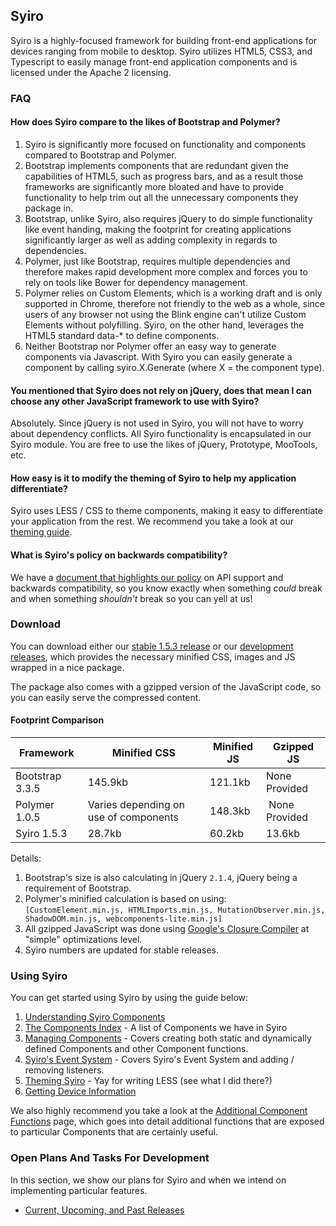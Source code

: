 ## Syiro ##

Syiro is a highly-focused framework for building front-end applications for devices ranging from mobile to desktop. Syiro utilizes HTML5, CSS3, and Typescript to easily manage front-end application components and is licensed under the Apache 2 licensing.

### FAQ ###

#### How does Syiro compare to the likes of Bootstrap and Polymer? ####

1. Syiro is significantly more focused on functionality and components compared to Bootstrap and Polymer.
2. Bootstrap implements components that are redundant given the capabilities of HTML5, such as progress bars, and as a result those frameworks are significantly more bloated and have to provide functionality to help trim out all the unnecessary components they package in.
3. Bootstrap, unlike Syiro, also requires jQuery to do simple functionality like event handing, making the footprint for creating applications significantly larger as well as adding complexity in regards to dependencies.
4. Polymer, just like Bootstrap, requires multiple dependencies and therefore makes rapid development more complex and forces you to rely on tools like Bower for dependency management.
5. Polymer relies on Custom Elements, which is a working draft and is only supported in Chrome, therefore not friendly to the web as a whole, since users of any browser not using the Blink engine can't utilize Custom Elements without polyfilling. Syiro, on the other hand, leverages the HTML5 standard data-* to define components.
6. Neither Bootstrap nor Polymer offer an easy way to generate components via Javascript. With Syiro you can easily generate a component by calling syiro.X.Generate (where X = the component type).

#### You mentioned that Syiro does not rely on jQuery, does that mean I can choose any other JavaScript framework to use with Syiro? ####

Absolutely. Since jQuery is not used in Syiro, you will not have to worry about dependency conflicts. All Syiro functionality is encapsulated in our Syiro module. You are free to use the likes of jQuery, Prototype, MooTools, etc.

#### How easy is it to modify the theming of Syiro to help my application differentiate? ####

Syiro uses LESS / CSS to theme components, making it easy to differentiate your application from the rest. We recommend you take a look at our [theming guide](https://github.com/StroblIndustries/Syiro/wiki/Theming).

#### What is Syiro's policy on backwards compatibility? ####

We have a [document that highlights our policy](https://github.com/StroblIndustries/Syiro/wiki/API-Support-Policy) on API support and backwards compatibility, so you know exactly when something *could* break and when something *shouldn't* break so you can yell at us!

### Download ###

You can download either our [stable 1.5.3 release](https://github.com/StroblIndustries/Syiro/releases/download/1.5.3/stable.tar.gz) or our [development releases](https://github.com/StroblIndustries/Syiro/blob/master/devel.tar.gz), which provides the necessary minified CSS, images and JS wrapped in a nice package.

The package also comes with a gzipped version of the JavaScript code, so you can easily serve the compressed content.

#### Footprint Comparison ####

Framework | Minified CSS | Minified JS | Gzipped JS
--------------- | ----------------- | --------------- | --------------
Bootstrap 3.3.5 | 145.9kb | 121.1kb | None Provided
Polymer 1.0.5 | Varies depending on use of components | 148.3kb | None Provided
Syiro 1.5.3 | 28.7kb | 60.2kb | 13.6kb

Details:

1. Bootstrap's size is also calculating in jQuery `2.1.4`, jQuery being a requirement of Bootstrap.
2. Polymer's minified calculation is based on using: `[CustomElement.min.js, HTMLImports.min.js, MutationObserver.min.js, ShadowDOM.min.js, webcomponents-lite.min.js]`
3. All gzipped  JavaScript was done using [Google's Closure Compiler](https://developers.google.com/closure/compiler/) at "simple" optimizations level.
4. Syiro numbers are updated for stable releases.

### Using Syiro ###

You can get started using Syiro by using the guide below:

1. [Understanding Syiro Components](https://github.com/StroblIndustries/Syiro/wiki/Understanding-Syiro-Components)
2. [The Components Index](https://github.com/StroblIndustries/Syiro/wiki/Component-Index) - A list of Components we have in Syiro
3. [Managing Components](https://github.com/StroblIndustries/Syiro/wiki/Managing-Components) - Covers creating both static and dynamically defined Components and other Component functions.
4. [Syiro's Event System](https://github.com/StroblIndustries/Syiro/wiki/Event-System) - Covers Syiro's Event System and adding / removing listeners.
5. [Theming Syiro](https://github.com/StroblIndustries/Syiro/wiki/Theming) - Yay for writing LESS (see what I did there?)
6. [Getting Device Information](https://github.com/StroblIndustries/Syiro/wiki/Getting-Device-Information)

We also highly recommend you take a look at the [Additional Component Functions](https://github.com/StroblIndustries/Syiro/wiki/Additional-Component-Functions) page, which goes into detail additional functions that are exposed to particular Components that are certainly useful.

### Open Plans And Tasks For Development ###

In this section, we show our plans for Syiro and when we intend on implementing particular features.

- [Current, Upcoming, and Past Releases](https://github.com/StroblIndustries/Syiro/wiki/Releases)
